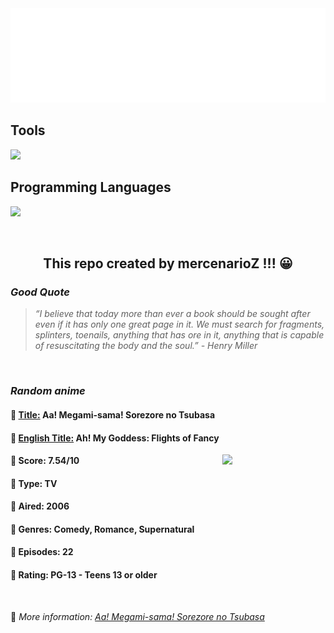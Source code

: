 
<img src="svg/nai.svg" />

<p>
  <h2>Tools</h2>
  <a href="https://skillicons.dev">
    <img src="https://skillicons.dev/icons?i=git,bash,vim,ubuntu,tensorflow,pytorch,docker,raspberrypi" />
  </a>

  <br />

  <h2>Programming Languages</h2>

  <a href="https://skillicons.dev">
    <img src="https://skillicons.dev/icons?i=python,c,cpp" />
  </a>
</p>

<br />

<h2 align="center">This repo created by mercenarioZ !!! 😀</h2>
<h3><i>Good Quote</i></h3>

<blockquote>
<i>
“I believe that today more than ever a book should be sought after even if it has only one great page in it. We must search for fragments, splinters, toenails, anything that has ore in it, anything that is capable of resuscitating the body and the soul.” - Henry Miller
</i>
</blockquote>

<br />

<h3><i>Random anime</i></h3>

<h4>
  <strong>🥭 <u>Title:</u></strong> Aa! Megami-sama! Sorezore no Tsubasa
</h4>

<h4>🌿 <u>English Title:</u> Ah! My Goddess: Flights of Fancy</h4>

<img align="right" width="165" src=https://cdn.myanimelist.net/images/anime/4/78931.jpg />

<h4>🌱 Score: 7.54/10</h4>

<h4>🌲 Type: TV</h4>

<h4>🌴 Aired: 2006</h4>

<h4>🌵 Genres: Comedy, Romance, Supernatural</h4>

<h4>🥑 Episodes: 22</h4>

<h4>🍏 Rating: PG-13 - Teens 13 or older</h4>

<br />

🍂 *More information: [Aa! Megami-sama! Sorezore no Tsubasa](https://myanimelist.net/anime/880/Aa_Megami-sama_Sorezore_no_Tsubasa)*
    